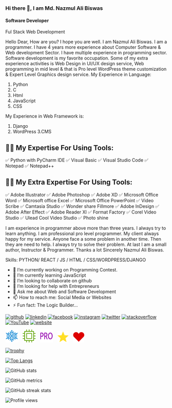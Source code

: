 ### Hi there 👋, I am Md. Nazmul Ali Biswas
#### Software Developer 
Ful Stack Web Development

Hello Dear, How are you? I hope you are well. I am Nazmul Ali Biswas. I am a programmer. I have 4 years more experience about Computer Software & Web development Sector. I have multiple experience in programming sector. Software development is my favorite occupation. Some of my extra experience activities is Web Design in UI/UX design service, Web programming in mid level & that is Pro level WordPress theme customization & Expert Level Graphics design service.
My Experience in Language:
1. Python
2. C
3. Html
4. JavaScript
5. CSS

My Experience in Web Framework is:
1. Django
2. WordPress
3.CMS

👨🎨 My Expertise For Using Tools:
---------------------------------------------
✅ Python with PyCharm IDE
✅ Visual Basic
✅ Visual Studio Code
✅ Notepad
✅ Notepad++


👨🎨 My Extra Expertise For Using Tools:
---------------------------------------------
✅ Adobe Illustrator
✅ Adobe Photoshop
✅ Adobe XD
✅ Microsoft Office Word
✅ Microsoft office Excel
✅ Microsoft Office PowerPoint
✅ Video Scribe
✅ Camtasia Studio
✅ Wonder share Fillmore
✅ Adobe InDesign
✅ Adobe After Effect
✅ Adobe Reader XI
✅ Format Factory
✅ Corel Video Studio
✅ Ulead Cool Video Studio
✅ Photo shine

I am experience in programmer above more than three years. I always try to learn anything. I am professional pro level programmer. My client always happy for my service. Anyone face a some problem in another time. Then they are need to help. I always try to solve their problem. At last I am a small author, Instructor & Programmer.
Thanks a lot
Sincerely
Nazmul Ali Biswas.

Skills:  PYTHON/ REACT / JS / HTML / CSS/WORDPRESS/DJANGO

- 🔭 I’m currently working on Programming Contest. 
- 🌱 I’m currently learning JavaScript 
- 👯 I’m looking to collaborate on github 
- 🤔 I’m looking for help with Entrepreneurs 
- 💬 Ask me about Web and Software Development 
- 📫 How to reach me: Social Media or Websites 
- ⚡ Fun fact: The Logic Builder... 


[<img src='https://cdn.jsdelivr.net/npm/simple-icons@3.0.1/icons/github.svg' alt='github' height='40'>](https://github.com/nazmulalibiswas)  [<img src='https://cdn.jsdelivr.net/npm/simple-icons@3.0.1/icons/linkedin.svg' alt='linkedin' height='40'>](https://www.linkedin.com/in/nazmulalibiswas/)  [<img src='https://cdn.jsdelivr.net/npm/simple-icons@3.0.1/icons/facebook.svg' alt='facebook' height='40'>](https://www.facebook.com/nazmulalibiswas)  [<img src='https://cdn.jsdelivr.net/npm/simple-icons@3.0.1/icons/instagram.svg' alt='instagram' height='40'>](https://www.instagram.com/nazmulalibiswas/)  [<img src='https://cdn.jsdelivr.net/npm/simple-icons@3.0.1/icons/twitter.svg' alt='twitter' height='40'>](https://twitter.com/NazmulAliBiswas)  [<img src='https://cdn.jsdelivr.net/npm/simple-icons@3.0.1/icons/stackoverflow.svg' alt='stackoverflow' height='40'>](https://stackoverflow.com/users/nazmulalibiswas)  [<img src='https://cdn.jsdelivr.net/npm/simple-icons@3.0.1/icons/youtube.svg' alt='YouTube' height='40'>](https://www.youtube.com/channel/nazmulalibiswas)  [<img src='https://cdn.jsdelivr.net/npm/simple-icons@3.0.1/icons/icloud.svg' alt='website' height='40'>](www.nazmulalibiswas.com)  

<a href='https://archiveprogram.github.com/'><img src='https://raw.githubusercontent.com/acervenky/animated-github-badges/master/assets/acbadge.gif' width='40' height='40'></a> <a href='https://docs.github.com/en/developers'><img src='https://raw.githubusercontent.com/acervenky/animated-github-badges/master/assets/devbadge.gif' width='40' height='40'></a> <a href='https://github.com/pricing'><img src='https://raw.githubusercontent.com/acervenky/animated-github-badges/master/assets/pro.gif' width='40' height='40'></a> <a href='https://stars.github.com/'><img src='https://raw.githubusercontent.com/acervenky/animated-github-badges/master/assets/starbadge.gif' width='35' height='35'></a> <a href='https://docs.github.com/en/github/supporting-the-open-source-community-with-github-sponsors'><img src='https://raw.githubusercontent.com/acervenky/animated-github-badges/master/assets/sponsorbadge.gif' width='35' height='35'></a> 

[![trophy](https://github-profile-trophy.vercel.app/?username=nazmulalibiswas)](https://github.com/ryo-ma/github-profile-trophy)

[![Top Langs](https://github-readme-stats.vercel.app/api/top-langs/?username=nazmulalibiswas)](https://github.com/anuraghazra/github-readme-stats)

![GitHub stats](https://github-readme-stats.vercel.app/api?username=nazmulalibiswas&show_icons=true&count_private=true)  

![GitHub metrics](https://metrics.lecoq.io/nazmulalibiswas)  

![GitHub streak stats](https://streak-stats.demolab.com/?user=nazmulalibiswas)  

![Profile views](https://gpvc.arturio.dev/nazmulalibiswas)  
